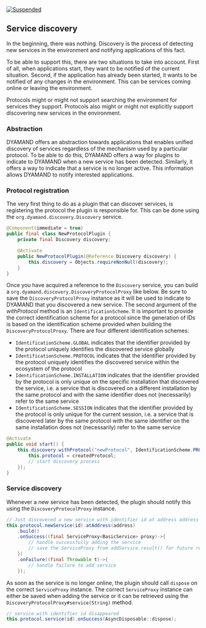 [![Suspended](https://img.shields.io/badge/status-mergeWithForTechnologyDevelopers-red)](https://www.repostatus.org/#suspended)

## Service discovery

In the beginning, there was nothing. Discovery is the process of detecting new services in the environment and notifying applications of this fact.

To be able to support this, there are two situations to take into account. First of all, when applications start, they want to be notified of the current situation. Second, if the application has already been started, it wants to be notified of any changes in the environment. This can be services coming online or leaving the environment.

Protocols might or might not support searching the environment for services they support. Protocols also might or might not explicitly support discovering new services in the environment.

### Abstraction

DYAMAND offers an abstraction towards applications that enables unified discovery of services regardless of the mechanism used by a particular protocol. To be able to do this, DYAMAND offers a way for plugins to indicate to DYAMAND when a new service has been detected. Similarly, it offers a way to indicate that a service is no longer active. This information allows DYAMAND to notify interested applications.

### Protocol registration

The very first thing to do as a plugin that can discover services, is registering the protocol the plugin is responsible for. This can be done using the ```org.dyamand.discovery.Discovery``` service.

```java
@Component(immediate = true)
public final class NewProtocolPlugin {
	private final Discovery discovery;

	@Activate
	public NewProtocolPlugin(@Reference Discovery discovery) {
		this.discovery = Objects.requireNonNull(discovery);
	}
}
```

Once you have acquired a reference to the ```Discovery``` service, you can build a ```org.dyamand.discovery.DiscoveryProtocolProxy``` like below. Be sure to save the ```DiscoveryProtocolProxy``` instance as it will be used to indicate to DYAMAND that you discovered a new service. The second argument of the _withProtocol_ method is an ```IdentificationScheme```. It is important to provide the correct identification scheme for a protocol since the generation of IDs is based on the identification scheme provided when building the ```DiscoveryProtocolProxy```. There are four different identification schemes:

- ```IdentificationScheme.GLOBAL``` indicates that the identifier provided by the protocol uniquely identifies the discovered service globally
- ```IdentificationScheme.PROTOCOL``` indicates that the identifier provided by the protocol uniquely identifies the discovered service within the ecosystem of the protocol
- ```IdentificationScheme.INSTALLATION``` indicates that the identifier provided by the protocol is only unique on the specific installation that discovered the service, i.e. a service that is discovered on a different installation by the same protocol and with the same identifier does not (necessarily) refer to the same service
- ```IdentificationScheme.SESSION``` indicates that the identifier provided by the protocol is only unique for the current session, i.e. a service that is discovered later by the same protocol with the same identifier on the same installation does not (necessarily) refer to the same service

```java
@Activate
public void start() {
	this.discovery.withProtocol("newProtocol", IdentificationScheme.PROTOCOL).build().onSuccess((DiscoveryProtocolProxy createdProtocol) -> {
		this.protocol = createdProtocol;
		// start discovery process
	});
}
```

### Service discovery

Whenever a new service has been detected, the plugin should notify this using the ```DiscoveryProtocolProxy``` instance.

```java
// Just discovered a new service with identifier id at address address
this.protocol.newService(id).atAddress(address)
	.build()
	.onSuccess((final ServiceProxy<BasicService> proxy)->{
        // handle successfully adding the service
        // save the ServiceProxy from addService.result() for future reference
    })
    .onFailure((final Throwable t)->{
        // handle failure to add service
    });
```

As soon as the service is no longer online, the plugin should call ```dispose``` on the correct ```ServiceProxy``` instance. The correct ```ServiceProxy``` instance can either be saved when adding the service or it can be retrieved using the ```DiscoveryProtocolProxy#service(String)``` method.

```java
// service with identifier id disappeared
this.protocol.service(id).onSuccess(AsyncDisposable::dispose);
```

